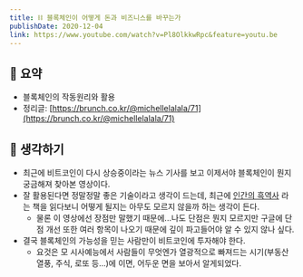 ```yaml
---
title: ⛓ 블록체인이 어떻게 돈과 비즈니스를 바꾸는가
publishDate: 2020-12-04
link: https://www.youtube.com/watch?v=Pl8OlkkwRpc&feature=youtu.be
---
```


## 📝 요약 
- 블록체인의 작동원리와 활용  
- 정리글: [https://brunch.co.kr/@michellelalala/71](https://brunch.co.kr/@michellelalala/71)
## 🤔 생각하기 
- 최근에 비트코인이 다시 상승중이라는 뉴스 기사를 보고 이제서야 블록체인이 뭔지 궁금해져 찾아본 영상이다.
- 잘 활용된다면 정말정말 좋은 기술이라고 생각이 드는데, 최근에 [인간의 흑역사](http://www.kyobobook.co.kr/product/detailViewKor.laf?ejkGb=KOR&mallGb=KOR&barcode=9791155812396) 라는 책을 읽다보니 어떻게 될지는 아무도 모르지 않을까 하는 생각이 든다.  
  - 물론 이 영상에선 장점만 말했기 때문에...나도 단점은 뭔지 모르지만 구글에 단점 개선 또한 여러 항목이 나오기 때문에 깊이 파고들어야 알 수 있지 않나 싶다.  
- 결국 블록체인의 가능성을 믿는 사람만이 비트코인에 투자해야 한다.  
  - 요것은 모 시사예능에서 사람들이 무엇엔가 열광적으로 빠져드는 시기(부동산 열풍, 주식, 로또 등...)에 이면, 어두운 면을 보아서 알게되었다.  